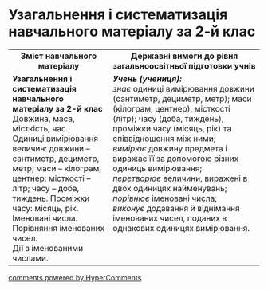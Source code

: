 <div id="hypercomments_widget" class="js-hypercomments-widget invisible"></div>

# Узагальнення і систематизація навчального матеріалу за 2-й клас
<table>
  <tr>
    <td width="40%" align="center"><b>Зміст навчального матеріалу<b></td>
    <td width="60%" align="center"><b>Державні вимоги до рівня загальноосвітньої підготовки учнів</b></td>
  </tr>
  <tr>
    <td width="40%" style="vertical-align:top !important;"><b>Узагальнення і систематизація навчального матеріалу   за 2-й клас</b><br>
Довжина, маса, місткість, час. <br>
Одиниці вимірювання величин: довжини – сантиметр, дециметр, метр; маси – кілограм, центнер; місткості – літр; часу – доба, тиждень.
Проміжки часу: місяць, рік.<br>
Іменовані числа. <br>
Порівняння іменованих чисел. <br>
Дії з іменованими числами.<br></td>
    <td width="60%" style="vertical-align:top !important;"><i><b>Учень (учениця):</b></i><br>
<i>знає</i> одиниці вимірювання довжини (сантиметр, дециметр, метр); маси (кілограм, центнер), місткості (літр); часу (доба, тиждень), проміжки часу (місяць, рік) та співвідношення між ними;<br>
<i>вимірює</i> довжину предмета і виражає її за допомогою різних одиниць вимірювання;<br>
<i>перетворює</i> величини, виражені в двох одиницях найменувань;<br>
<i>порівнює</i> іменовані числа;<br>
<i>виконує</i> додавання й віднімання  іменованих чисел, поданих в однакових одиницях вимірювання.<br></td>
  </tr>
</table>

<div class="js-hypercomments-container">
    <a href="http://hypercomments.com" class="hc-link" title="comments widget">comments powered by HyperComments</a>
</div>